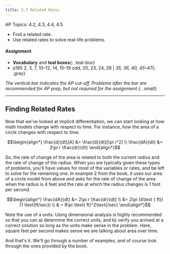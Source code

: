```yaml
---
title: 2.7 Related Rates
---
```


AP Topics: 4.2, 4.3, 4.4, 4.5

- Find a related rate.
- Use related rates to solve real-life problems.

#### Assignment

- **Vocabulary** and **teal boxes**{: .teal-box}
- p195 2, 3, 7, 10–12, 14, 15–19 odd, 20, 23, 24, 28 \| *35, 36, 40, 45–47*{: .gray}

*The vertical bar indicates the AP cut-off. Problems after the bar are recommended for AP prep, but not required for the assignment.*{: .small}

---

## Finding Related Rates

Now that we've looked at implicit differentiation, we can start looking at how math models change with respect to time. For instance, how the area of a circle changes with respect to time.

$$\begin{align*}
\frac{d}{dt}[A] &= \frac{d}{dt}[\pi r^2] \\
\frac{dA}{dt} &= 2\pi r \frac{dr}{dt}
\end{align*}$$

So, the rate of change of the area is related to both the current radius and the rate of change of the radius. When you are typically given these types of problems, you'll have values for most of the variables or rates, and be left to solve for the remaining one. In example 2 from the book, it uses our area of a circle model from above and asks for the rate of change of the area when the radius is 4 feet and the rate at which the radius changes is 1 foot per second.

$$\begin{align*}
\frac{dA}{dt} &= 2\pi r \frac{dr}{dt} \\
&= 2\pi (4\text { ft})(1 \text{ft/sec}) \\
& = 8\pi \text{ ft}^2\text{/sec}
\end{align*}$$

Note the use of a units. Using dimensional analysis is highly recommended so that you can a) determine the correct units, and b) verify you arrived at a correct solution so long as the units make sense in the problem. Here, square feet per second makes sense we are talking about area over time.

And that's it. We'll go through a number of examples, and of course look through the ones provided by the book.
